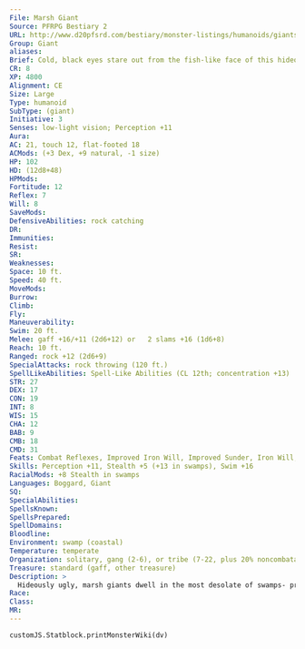 ```yaml
---
File: Marsh Giant
Source: PFRPG Bestiary 2
URL: http://www.d20pfsrd.com/bestiary/monster-listings/humanoids/giants/giant-true/marsh-giant
Group: Giant
aliases: 
Brief: Cold, black eyes stare out from the fish-like face of this hideous green-skinned, web-fingered, and obese giant.
CR: 8
XP: 4800
Alignment: CE
Size: Large
Type: humanoid
SubType: (giant)
Initiative: 3
Senses: low-light vision; Perception +11
Aura: 
AC: 21, touch 12, flat-footed 18
ACMods: (+3 Dex, +9 natural, -1 size)
HP: 102
HD: (12d8+48)
HPMods: 
Fortitude: 12
Reflex: 7
Will: 8
SaveMods: 
DefensiveAbilities: rock catching
DR: 
Immunities: 
Resist: 
SR: 
Weaknesses: 
Space: 10 ft.
Speed: 40 ft.
MoveMods: 
Burrow: 
Climb: 
Fly: 
Maneuverability: 
Swim: 20 ft.
Melee: gaff +16/+11 (2d6+12) or   2 slams +16 (1d6+8)
Reach: 10 ft.
Ranged: rock +12 (2d6+9)
SpecialAttacks: rock throwing (120 ft.)
SpellLikeAbilities: Spell-Like Abilities (CL 12th; concentration +13)   3/day-augury, bestow curse (DC 15), fog cloud
STR: 27
DEX: 17
CON: 19
INT: 8
WIS: 15
CHA: 12
BAB: 9
CMB: 18
CMD: 31
Feats: Combat Reflexes, Improved Iron Will, Improved Sunder, Iron Will, Power Attack, Vital Strike
Skills: Perception +11, Stealth +5 (+13 in swamps), Swim +16
RacialMods: +8 Stealth in swamps
Languages: Boggard, Giant
SQ: 
SpecialAbilities: 
SpellsKnown: 
SpellsPrepared: 
SpellDomains: 
Bloodline: 
Environment: swamp (coastal)
Temperature: temperate
Organization: solitary, gang (2-6), or tribe (7-22, plus 20% noncombatants plus 1 cleric or witch leader of 4th-8th level, 1-3 barbarian or fighter champions of 2nd-5th level, 2-12 merrows, 10-20 boggards, and 6-12 giant frogs)
Treasure: standard (gaff, other treasure)
Description: >
  Hideously ugly, marsh giants dwell in the most desolate of swamps- preferably those that share a sodden border with the sea. Marsh giants typically use a hooked club called a gaff (wielded in both hands) in combat-treat these weapons as flails, save that they do piercing damage.  Marsh giants are hateful thugs bound together by a common zealotry. Powerful opponents and beasts are the most prized of meals, though many marsh giants are also cannibals-they often attack fellow tribe members just to gorge on a particularly fearsome or delicious-looking relative.  deepest seas, creatures they believe are sent by their god. This has further contributed to their racial degradation, but the immediate offspring of these unholy unions are powerful. Deformed with tentacles, scales, and other aquatic traits, these marsh giants are known as "brineborn." They are advanced marsh giants with the aquatic subtype, a swim speed of 40 feet, the amphibious special quality, and the following additional spell-like abilities:  Constant-speak with animals; 3/day-contagion (DC 15), confusion (DC 15), quench (DC 14).
Race: 
Class: 
MR: 
---
```

```dataviewjs
customJS.Statblock.printMonsterWiki(dv)
```
